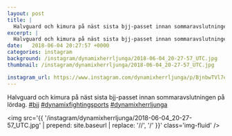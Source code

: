 ```yaml
---
layout: post
title: |
  Halvguard och kimura på näst sista bjj-passet innan sommaravslutningen på lördag
excerpt: |
  Halvguard och kimura på näst sista bjj-passet innan sommaravslutningen på lördag.   
date:   2018-06-04 20:27:57 +0000
categories: instagram
background: /instagram/dynamixherrljunga/2018-06-04_20-27-57_UTC.jpg
thumbnail: /instagram/dynamixherrljunga/2018-06-04_20-27-57_UTC.jpg

instagram_url: https://www.instagram.com/dynamixherrljunga/p/BjnbwTVl7et
---
```

Halvguard och kimura på näst sista bjj-passet innan sommaravslutningen på lördag. [#bjj](https://www.instagram.com/explore/tags/bjj/) [#dynamixfightingsports](https://www.instagram.com/explore/tags/dynamixfightingsports/) [#dynamixherrljunga](https://www.instagram.com/explore/tags/dynamixherrljunga/)



<img src='{{ '/instagram/dynamixherrljunga/2018-06-04_20-27-57_UTC.jpg' | prepend: site.baseurl | replace: '//', '/' }}' class='img-fluid' />

